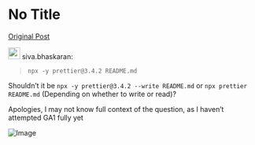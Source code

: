 # No Title

[Original Post](https://discourse.onlinedegree.iitm.ac.in/t/161083/51)

<aside class="quote group-ds-students" data-username="siva.bhaskaran" data-post="49" data-topic="161083">
<div class="title">
<div class="quote-controls"></div>
<img loading="lazy" alt="" width="24" height="24" src="https://dub1.discourse-cdn.com/flex013/user_avatar/discourse.onlinedegree.iitm.ac.in/siva.bhaskaran/48/12463_2.png" class="avatar"> siva.bhaskaran:</div>
<blockquote>
<p><code>npx -y prettier@3.4.2 README.md</code></p>
</blockquote>
</aside>
<p>Shouldn’t it be <code>npx -y prettier@3.4.2 --write README.md</code> or <code>npx prettier README.md</code> (Depending on whether to write or read)?</p>
<p>Apologies, I may not know full context of the question, as I haven’t attempted GA1 fully yet</p>

![Image](https://dub1.discourse-cdn.com/flex013/user_avatar/discourse.onlinedegree.iitm.ac.in/siva.bhaskaran/48/12463_2.png)